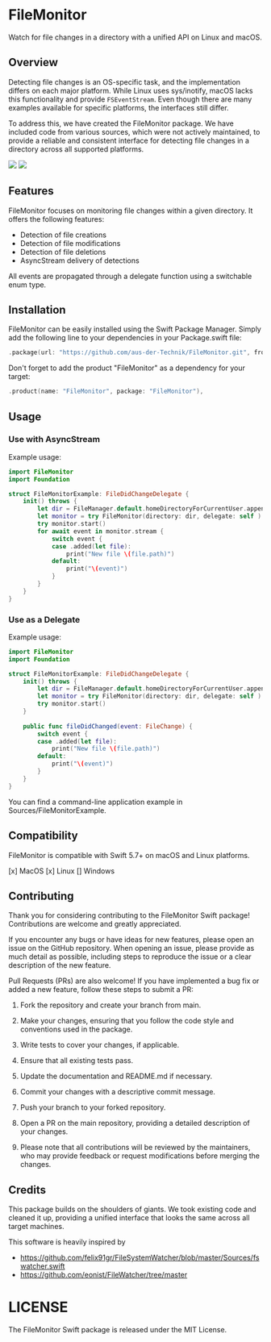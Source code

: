 # FileMonitor

Watch for file changes in a directory with a unified API on Linux and macOS.

## Overview
Detecting file changes is an OS-specific task, and the implementation differs on each major platform. While Linux uses 
sys/inotify, macOS lacks this functionality and provide `FSEventStream`. Even though there are many examples available 
for specific platforms, the interfaces still differ.

To address this, we have created the FileMonitor package. We have included code from various sources, which were not 
actively maintained, to provide a reliable and consistent interface for detecting file changes in a directory across 
all supported platforms.

[![](https://img.shields.io/endpoint?url=https%3A%2F%2Fswiftpackageindex.com%2Fapi%2Fpackages%2Faus-der-Technik%2FFileMonitor%2Fbadge%3Ftype%3Dswift-versions)](https://swiftpackageindex.com/aus-der-Technik/FileMonitor)
[![](https://img.shields.io/endpoint?url=https%3A%2F%2Fswiftpackageindex.com%2Fapi%2Fpackages%2Faus-der-Technik%2FFileMonitor%2Fbadge%3Ftype%3Dplatforms)](https://swiftpackageindex.com/aus-der-Technik/FileMonitor)



## Features

FileMonitor focuses on monitoring file changes within a given directory. It offers the following features:

- Detection of file creations
- Detection of file modifications
- Detection of file deletions
- AsyncStream delivery of detections

All events are propagated through a delegate function using a switchable enum type.

## Installation
FileMonitor can be easily installed using the Swift Package Manager. Simply add the following line to your dependencies
in your Package.swift file:

```swift
.package(url: "https://github.com/aus-der-Technik/FileMonitor.git", from: "1.0.0")
```

Don't forget to add the product "FileMonitor" as a dependency for your target:
```swift
.product(name: "FileMonitor", package: "FileMonitor"),
```

## Usage
### Use with AsyncStream
Example usage:
```swift
import FileMonitor
import Foundation

struct FileMonitorExample: FileDidChangeDelegate {
    init() throws {
        let dir = FileManager.default.homeDirectoryForCurrentUser.appending(path: "Downloads")
        let monitor = try FileMonitor(directory: dir, delegate: self )
        try monitor.start()
        for await event in monitor.stream {
            switch event {
            case .added(let file):
                print("New file \(file.path)")
            default:
                print("\(event)")
            }
        }
    }
}
```


### Use as a Delegate
Example usage:

```swift
import FileMonitor
import Foundation

struct FileMonitorExample: FileDidChangeDelegate {
    init() throws {
        let dir = FileManager.default.homeDirectoryForCurrentUser.appending(path: "Downloads")
        let monitor = try FileMonitor(directory: dir, delegate: self )
        try monitor.start()
    }
    
    public func fileDidChanged(event: FileChange) {
        switch event {
        case .added(let file):
            print("New file \(file.path)")
        default:
            print("\(event)")
        }
    }
}
```

You can find a command-line application example in Sources/FileMonitorExample.

## Compatibility
FileMonitor is compatible with Swift 5.7+ on macOS and Linux platforms.

[x] MacOS
[x] Linux
[] Windows

## Contributing
Thank you for considering contributing to the FileMonitor Swift package! Contributions are welcome and greatly 
appreciated.

If you encounter any bugs or have ideas for new features, please open an issue on the GitHub repository. When opening 
an issue, please provide as much detail as possible, including steps to reproduce the issue or a clear description of 
the new feature.

Pull Requests (PRs) are also welcome! If you have implemented a bug fix or added a new feature, follow these steps to 
submit a PR:

1. Fork the repository and create your branch from main.
2. Make your changes, ensuring that you follow the code style and conventions used in the package.
3. Write tests to cover your changes, if applicable.
4. Ensure that all existing tests pass.
5. Update the documentation and README.md if necessary.
6. Commit your changes with a descriptive commit message.
7. Push your branch to your forked repository.
8. Open a PR on the main repository, providing a detailed description of your changes.

9. Please note that all contributions will be reviewed by the maintainers, who may provide feedback or request modifications before merging the changes.


## Credits 
This package builds on the shoulders of giants. We took existing code and cleaned it up, providing a unified interface 
that looks the same across all target machines.

This software is heavily inspired by

- https://github.com/felix91gr/FileSystemWatcher/blob/master/Sources/fswatcher.swift
- https://github.com/eonist/FileWatcher/tree/master

# LICENSE
The FileMonitor Swift package is released under the MIT License.
